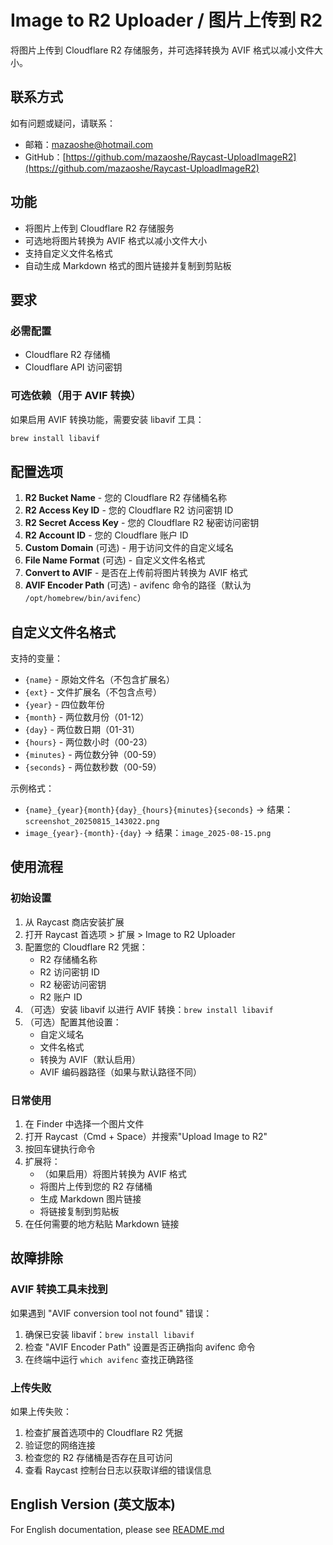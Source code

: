 # Image to R2 Uploader / 图片上传到 R2

将图片上传到 Cloudflare R2 存储服务，并可选择转换为 AVIF 格式以减小文件大小。

## 联系方式

如有问题或疑问，请联系：
- 邮箱：mazaoshe@hotmail.com
- GitHub：[https://github.com/mazaoshe/Raycast-UploadImageR2](https://github.com/mazaoshe/Raycast-UploadImageR2)

## 功能

- 将图片上传到 Cloudflare R2 存储服务
- 可选地将图片转换为 AVIF 格式以减小文件大小
- 支持自定义文件名格式
- 自动生成 Markdown 格式的图片链接并复制到剪贴板

## 要求

### 必需配置
- Cloudflare R2 存储桶
- Cloudflare API 访问密钥

### 可选依赖（用于 AVIF 转换）
如果启用 AVIF 转换功能，需要安装 libavif 工具：

```bash
brew install libavif
```

## 配置选项

1. **R2 Bucket Name** - 您的 Cloudflare R2 存储桶名称
2. **R2 Access Key ID** - 您的 Cloudflare R2 访问密钥 ID
3. **R2 Secret Access Key** - 您的 Cloudflare R2 秘密访问密钥
4. **R2 Account ID** - 您的 Cloudflare 账户 ID
5. **Custom Domain** (可选) - 用于访问文件的自定义域名
6. **File Name Format** (可选) - 自定义文件名格式
7. **Convert to AVIF** - 是否在上传前将图片转换为 AVIF 格式
8. **AVIF Encoder Path** (可选) - avifenc 命令的路径（默认为 `/opt/homebrew/bin/avifenc`）

## 自定义文件名格式

支持的变量：
- `{name}` - 原始文件名（不包含扩展名）
- `{ext}` - 文件扩展名（不包含点号）
- `{year}` - 四位数年份
- `{month}` - 两位数月份（01-12）
- `{day}` - 两位数日期（01-31）
- `{hours}` - 两位数小时（00-23）
- `{minutes}` - 两位数分钟（00-59）
- `{seconds}` - 两位数秒数（00-59）

示例格式：
- `{name}_{year}{month}{day}_{hours}{minutes}{seconds}` → 结果：`screenshot_20250815_143022.png`
- `image_{year}-{month}-{day}` → 结果：`image_2025-08-15.png`

## 使用流程

### 初始设置
1. 从 Raycast 商店安装扩展
2. 打开 Raycast 首选项 > 扩展 > Image to R2 Uploader
3. 配置您的 Cloudflare R2 凭据：
   - R2 存储桶名称
   - R2 访问密钥 ID
   - R2 秘密访问密钥
   - R2 账户 ID
4. （可选）安装 libavif 以进行 AVIF 转换：`brew install libavif`
5. （可选）配置其他设置：
   - 自定义域名
   - 文件名格式
   - 转换为 AVIF（默认启用）
   - AVIF 编码器路径（如果与默认路径不同）

### 日常使用
1. 在 Finder 中选择一个图片文件
2. 打开 Raycast（Cmd + Space）并搜索"Upload Image to R2"
3. 按回车键执行命令
4. 扩展将：
   - （如果启用）将图片转换为 AVIF 格式
   - 将图片上传到您的 R2 存储桶
   - 生成 Markdown 图片链接
   - 将链接复制到剪贴板
5. 在任何需要的地方粘贴 Markdown 链接

## 故障排除

### AVIF 转换工具未找到
如果遇到 "AVIF conversion tool not found" 错误：
1. 确保已安装 libavif：`brew install libavif`
2. 检查 "AVIF Encoder Path" 设置是否正确指向 avifenc 命令
3. 在终端中运行 `which avifenc` 查找正确路径

### 上传失败
如果上传失败：
1. 检查扩展首选项中的 Cloudflare R2 凭据
2. 验证您的网络连接
3. 检查您的 R2 存储桶是否存在且可访问
4. 查看 Raycast 控制台日志以获取详细的错误信息

## English Version (英文版本)

For English documentation, please see [README.md](README.md)